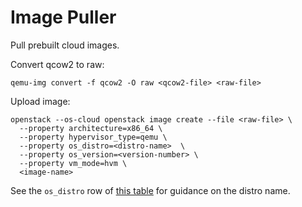 Image Puller
============

Pull prebuilt cloud images.

Convert qcow2 to raw:

```shell
qemu-img convert -f qcow2 -O raw <qcow2-file> <raw-file>
```

Upload image:

```shell
openstack --os-cloud openstack image create --file <raw-file> \
  --property architecture=x86_64 \
  --property hypervisor_type=qemu \
  --property os_distro=<distro-name>  \
  --property os_version=<version-number> \
  --property vm_mode=hvm \
  <image-name>
```

See the `os_distro` row of [this table](https://docs.openstack.org/glance/rocky/admin/useful-image-properties.html#image-property-keys-and-values) for guidance on the distro name.